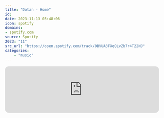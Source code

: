 ```yaml
---
title: "Dotan - Home"
id: 
date: 2023-11-13 05:48:06
icon: spotify
domains:
- spotify.com
source: Spotify
2023: "11"
src_url: "https://open.spotify.com/track/0BVUA3FXqQLvZb7r4T22NJ"
categories:
    - "music"
---
```

<iframe style="border-radius: 12px" width="100%" height="152" title="Spotify Embed: Home" frameborder="0" allowfullscreen allow="autoplay; clipboard-write; encrypted-media; fullscreen; picture-in-picture" loading="lazy" src="https://open.spotify.com/embed/track/0BVUA3FXqQLvZb7r4T22NJ?utm_source=oembed"></iframe>
